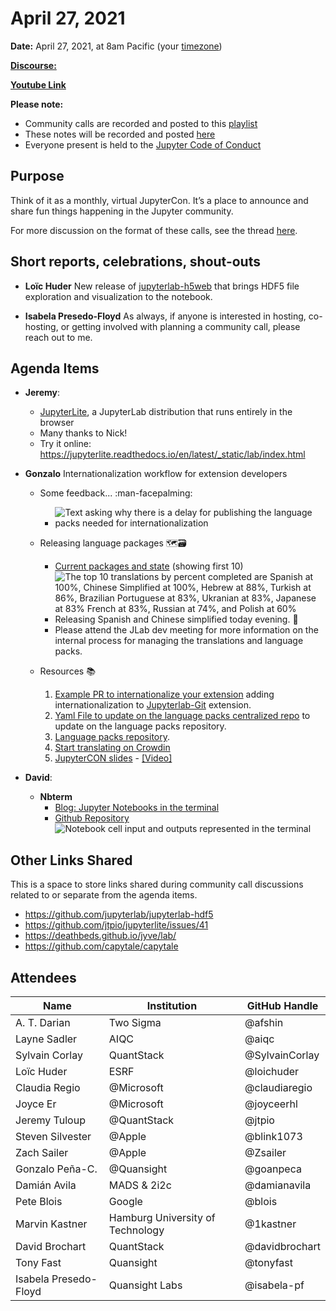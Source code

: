 # April 27, 2021

**Date:** April 27, 2021, at 8am Pacific (your [timezone](https://arewemeetingyet.com/Los%20Angeles/2021-04-27/8:00/Jupyter%20Community%20Call))

[**Discourse:**](https://discourse.jupyter.org/t/jupyter-community-calls/668)

[**Youtube Link**](https://youtu.be/k-oaQG459A0)

**Please note:**
- Community calls are recorded and posted to this [playlist](https://www.youtube.com/playlist?list=PLUrHeD2K9Cmkoamm4NjLmvXC4Y6E1o8SP)
- These notes will be recorded and posted [here](https://jupyter.readthedocs.io/en/latest/community/community-call-notes/index.html)
- Everyone present is held to the [Jupyter Code of Conduct](https://jupyter.org/conduct)

## Purpose

Think of it as a monthly, virtual JupyterCon. It’s a place to announce and share fun things happening in the Jupyter community.

For more discussion on the format of these calls, see the thread [here](https://discourse.jupyter.org/t/reviving-the-all-jupyter-team-meetings/423).

## Short reports, celebrations, shout-outs

- **Loïc Huder** New release of [jupyterlab-h5web](https://github.com/silx-kit/jupyterlab-h5web) that brings HDF5 file exploration and visualization to the notebook.

-  **Isabela Presedo-Floyd** As always, if anyone is interested in hosting, co-hosting, or getting involved with planning a community call, please reach out to me.

## Agenda Items

- **Jeremy**:
    - [JupyterLite](https://github.com/jtpio/jupyterlite), a JupyterLab distribution that runs entirely in the browser
    - Many thanks to Nick!
    - Try it online: https://jupyterlite.readthedocs.io/en/latest/_static/lab/index.html

- **Gonzalo** Internationalization workflow for extension developers

    - Some feedback... :man-facepalming: 
        - ![Text asking why there is a delay for publishing the language packs needed for internationalization](https://i.imgur.com/mho6Ka9.png)

    - Releasing language packages :world_map::card_file_box: 
        - [Current packages and state](https://crowdin.com/project/jupyterlab)  (showing first 10)
          ![The top 10 translations by percent completed are Spanish at 100%, Chinese Simplified at 100%, Hebrew at 88%, Turkish at 86%, Brazilian Portuguese at 83%, Ukranian at 83%, Japanese at 83% French at 83%, Russian at 74%, and Polish at 60%](https://i.imgur.com/vNeRe8s.png)
        - Releasing Spanish and Chinese simplified today evening. :eyes:
        - Please attend the JLab dev meeting for more information on the internal process for managing the translations and language packs.

    - Resources :books: 
        1. [Example PR to internationalize your extension](https://github.com/jupyterlab/jupyterlab-git/pull/888) adding internationalization to [Jupyterlab-Git](https://github.com/jupyterlab/jupyterlab-git) extension.
        1. [Yaml File to update on the language packs centralized repo](https://github.com/jupyterlab/language-packs/blob/master/repository-map.yml) to update on the language packs repository.
        1. [Language packs repository](https://github.com/jupyterlab/language-packs).
        1. [Start translating on Crowdin](https://crowdin.com/project/jupyterlab)
        1. [JupyterCON slides](https://cfp.jupytercon.com/2020/schedule/presentation/239/bienvenido-bienvenue-welcome-jupyterlab-and-language-extensions/) - [[Video]](https://www.youtube.com/watch?v=8-3eo1y5IrA)

- **David**:
    - **Nbterm**
        - [Blog: Jupyter Notebooks in the terminal](https://blog.jupyter.org/nbterm-jupyter-notebooks-in-the-terminal-6a2b55d08b70)
        - [Github Repository](https://github.com/davidbrochart/nbterm)
          ![Notebook cell input and outputs represented in the terminal](https://i.imgur.com/kzNyCno.png)

## Other Links Shared

This is a space to store links shared during community call discussions related to or separate from the agenda items.

- https://github.com/jupyterlab/jupyterlab-hdf5
- https://github.com/jtpio/jupyterlite/issues/41
- https://deathbeds.github.io/jyve/lab/
- https://github.com/capytale/capytale

## Attendees

| Name | Institution | GitHub Handle |
|------|-------------|---------------|
|A. T. Darian| Two Sigma | @afshin | 
|Layne Sadler|AIQC |@aiqc|
|Sylvain Corlay   | QuantStack | @SylvainCorlay |
|Loïc Huder|ESRF|@loichuder| 
|Claudia Regio          |@Microsoft            |@claudiaregio 
|Joyce Er          |@Microsoft            |@joyceerhl| 
| Jeremy Tuloup | @QuantStack | @jtpio |
| Steven Silvester | @Apple | @blink1073 |
| Zach Sailer | @Apple | @Zsailer |
| Gonzalo Peña-C. | @Quansight | @goanpeca |
| Damián Avila | MADS & 2i2c | @damianavila |
| Pete Blois   | Google      | @blois       |
| Marvin Kastner | Hamburg University of Technology | @1kastner |
| David Brochart | QuantStack | @davidbrochart |
| Tony Fast | Quansight | @tonyfast |
| Isabela Presedo-Floyd | Quansight Labs | @isabela-pf |